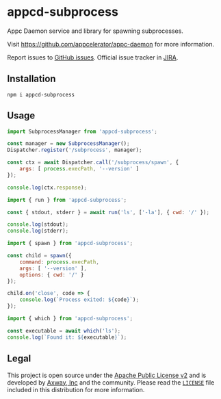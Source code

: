 # appcd-subprocess

Appc Daemon service and library for spawning subprocesses.

Visit https://github.com/appcelerator/appc-daemon for more information.

Report issues to [GitHub issues][2]. Official issue tracker in [JIRA][3].

## Installation

	npm i appcd-subprocess

## Usage

```js
import SubprocessManager from 'appcd-subprocess';

const manager = new SubprocessManager();
Dispatcher.register('/subprocess', manager);

const ctx = await Dispatcher.call('/subprocess/spawn', {
	args: [ process.execPath, '--version' ]
});

console.log(ctx.response);
```

```js
import { run } from 'appcd-subprocess';

const { stdout, stderr } = await run('ls', ['-la'], { cwd: '/' });

console.log(stdout);
console.log(stderr);
```

```js
import { spawn } from 'appcd-subprocess';

const child = spawn({
	command: process.execPath,
	args: [ '--version' ],
	options: { cwd: '/' }
});

child.on('close', code => {
	console.log(`Process exited: ${code}`);
});
```

```js
import { which } from 'appcd-subprocess';

const executable = await which('ls');
console.log(`Found it: ${executable}`);
```

## Legal

This project is open source under the [Apache Public License v2][1] and is developed by
[Axway, Inc](http://www.axway.com/) and the community. Please read the [`LICENSE`][1] file included
in this distribution for more information.

[1]: https://github.com/appcelerator/appc-daemon/blob/master/packages/appcd-subprocess/LICENSE
[2]: https://github.com/appcelerator/appc-daemon/issues
[3]: https://jira.appcelerator.org/projects/DAEMON/issues
